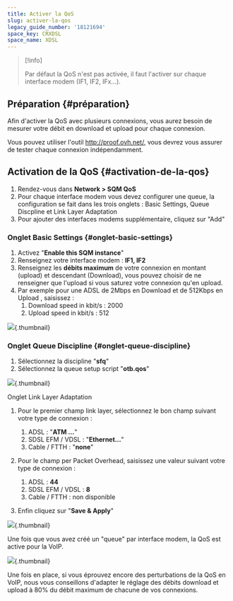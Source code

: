 ```yaml
---
title: Activer la QoS
slug: activer-la-qos
legacy_guide_number: '18121694'
space_key: CRXDSL
space_name: XDSL
---
```


> \[!info\]
>
> Par défaut la QoS n'est pas activée, il faut l'activer sur chaque interface modem (IF1, IF2, IFx...).

Préparation {#préparation}
-----------

Afin d'activer la QoS avec plusieurs connexions, vous aurez besoin de mesurer votre débit en download et upload pour chaque connexion.

Vous pouvez utiliser l'outil <http://proof.ovh.net/>, vous devrez vous assurer de tester chaque connexion indépendamment.

Activation de la QoS {#activation-de-la-qos}
--------------------

1.  Rendez-vous dans **Network &gt; SQM QoS**
2.  Pour chaque interface modem vous devez configurer une queue, la configuration se fait dans les trois onglets : Basic Settings, Queue Discpline et Link Layer Adaptation
3.  Pour ajouter des interfaces modems supplémentaire, cliquez sur "Add"

### Onglet Basic Settings {#onglet-basic-settings}

1.  Activez "**Enable this SQM instance**"
2.  Renseignez votre interface modem : **IF1, IF2**
3.  Renseignez les **débits maximum** de votre connexion en montant (upload) et descendant (Download), vous pouvez choisir de ne renseigner que l'upload si vous saturez votre connexion qu'en upload.
4.  Par exemple pour une ADSL de 2Mbps en Download et de 512Kbps en Upload , saisissez :
    1.  Download speed in kbit/s : 2000
    2.  Upload speed in kbit/s : 512

![](images/qos1-createqueues.png){.thumbnail}

### Onglet Queue Discipline {#onglet-queue-discipline}

1.  Sélectionnez la discipline "**sfq**"
2.  Sélectionnez la queue setup script "**otb.qos**"

![](images/qos2-queuediscipline.png){.thumbnail}

Onglet Link Layer Adaptation

1.  Pour le premier champ link layer, sélectionnez le bon champ suivant votre type de connexion :
    1.  ADSL : "**ATM ...**"
    2.  SDSL EFM / VDSL : "**Ethernet...**"
    3.  Cable / FTTH : "**none**"

2.  Pour le champ per Packet Overhead, saisissez une valeur suivant votre type de connexion :
    1.  ADSL : **44**
    2.  SDSL EFM / VDSL : **8**
    3.  Cable / FTTH : non disponible

3.  Enfin cliquez sur "**Save & Apply**"

![](images/qos3-linklayer-adaptation.png){.thumbnail}

Une fois que vous avez créé un "queue" par interface modem, la QoS est active pour la VoIP.

![](images/qos4-synthese.png){.thumbnail}

Une fois en place, si vous éprouvez encore des perturbations de la QoS en VoIP, nous vous conseillons d'adapter le réglage des débits download et upload à 80% du débit maximum de chacune de vos connexions.


